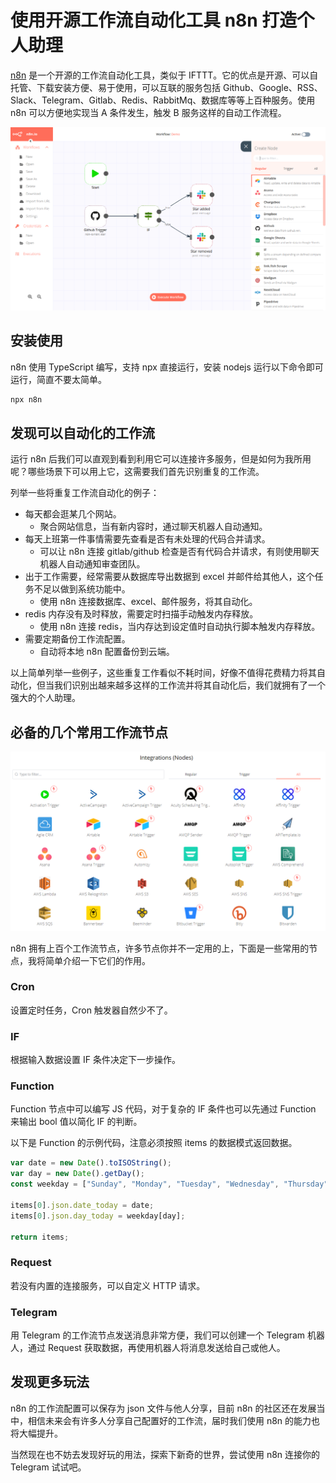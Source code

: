 # 使用开源工作流自动化工具 n8n 打造个人助理

[n8n](https://github.com/n8n-io/n8n) 是一个开源的工作流自动化工具，类似于 IFTTT。它的优点是开源、可以自托管、下载安装方便、易于使用，可以互联的服务包括 Github、Google、RSS、Slack、Telegram、Gitlab、Redis、RabbitMq、数据库等等上百种服务。使用 n8n 可以方便地实现当 A 条件发生，触发 B 服务这样的自动工作流程。

![n8n](imgs/n8n-screenshot.png)

## 安装使用

n8n 使用 TypeScript 编写，支持 npx 直接运行，安装 nodejs 运行以下命令即可运行，简直不要太简单。

```bash
npx n8n
```

## 发现可以自动化的工作流

运行 n8n 后我们可以直观到看到利用它可以连接许多服务，但是如何为我所用呢？哪些场景下可以用上它，这需要我们首先识别重复的工作流。

列举一些将重复工作流自动化的例子：

- 每天都会逛某几个网站。
  - 聚合网站信息，当有新内容时，通过聊天机器人自动通知。
- 每天上班第一件事情需要先查看是否有未处理的代码合并请求。
  - 可以让 n8n 连接 gitlab/github 检查是否有代码合并请求，有则使用聊天机器人自动通知审查团队。
- 出于工作需要，经常需要从数据库导出数据到 excel 并邮件给其他人，这个任务不足以做到系统功能中。
  - 使用 n8n 连接数据库、excel、邮件服务，将其自动化。
- redis 内存没有及时释放，需要定时扫描手动触发内存释放。
  - 使用 n8n 连接 redis，当内存达到设定值时自动执行脚本触发内存释放。
- 需要定期备份工作流配置。
  - 自动将本地 n8n 配置备份到云端。

以上简单列举一些例子，这些重复工作看似不耗时间，好像不值得花费精力将其自动化，但当我们识别出越来越多这样的工作流并将其自动化后，我们就拥有了一个强大的个人助理。

## 必备的几个常用工作流节点

![n8n 节点](imgs/n8n_nodes.png)

n8n 拥有上百个工作流节点，许多节点你并不一定用的上，下面是一些常用的节点，我将简单介绍一下它们的作用。

### Cron

设置定时任务，Cron 触发器自然少不了。

### IF

根据输入数据设置 IF 条件决定下一步操作。

### Function

Function 节点中可以编写 JS 代码，对于复杂的 IF 条件也可以先通过 Function 来输出 bool 值以简化 IF 的判断。

以下是 Function 的示例代码，注意必须按照 items 的数据模式返回数据。

```js
var date = new Date().toISOString();
var day = new Date().getDay();
const weekday = ["Sunday", "Monday", "Tuesday", "Wednesday", "Thursday", "Friday", "Saturday"];

items[0].json.date_today = date;
items[0].json.day_today = weekday[day];

return items;
```

### Request

若没有内置的连接服务，可以自定义 HTTP 请求。

### Telegram

用 Telegram 的工作流节点发送消息非常方便，我们可以创建一个 Telegram 机器人，通过 Request 获取数据，再使用机器人将消息发送给自己或他人。

## 发现更多玩法

n8n 的工作流配置可以保存为 json 文件与他人分享，目前 n8n 的社区还在发展当中，相信未来会有许多人分享自己配置好的工作流，届时我们使用 n8n 的能力也将大幅提升。

当然现在也不妨去发现好玩的用法，探索下新奇的世界，尝试使用 n8n 连接你的 Telegram 试试吧。